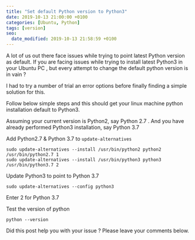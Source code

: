 ```yaml
---
title: "Set default Python version to Python3"
date: 2019-10-13 21:00:00 +0100
categories: [Ubuntu, Python]
tags: [version]
seo:
  date_modified: 2019-10-13 21:58:59 +0100
---
```


A lot of us out there face issues while trying to point latest Python version as default. If you are facing issues while trying to install latest Python3 in your Ubuntu PC , but every attempt to change the default python version is in vain ?

I had to try a number of trial an error options before finally finding a simple solution for this.

Follow below simple steps and this should get your linux machine python installation default to Python3.

Assuming your current version is Python2, say Python 2.7 . And you have already performed Python3 installation, say Python 3.7

Add Python2.7 & Python 3.7 to `update-alternatives`

```shell
sudo update-alternatives --install /usr/bin/python2 python2 /usr/bin/python2.7 1
sudo update-alternatives --install /usr/bin/python3 python3 /usr/bin/python3.7 2
```

Update Python3 to point to Python 3.7

```shell
sudo update-alternatives --config python3
```
Enter 2 for Python 3.7

Test the version of python

```shell
python --version
```

Did this post help you with your issue ? Please leave your comments below.
